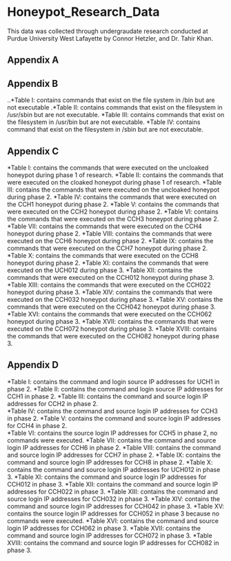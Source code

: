 # Honeypot_Research_Data
This data was collected through undergraudate research conducted at Purdue University West Lafayette by Connor Hetzler, and Dr. Tahir Khan.



## Appendix A


## Appendix B

..*Table I: contains commands that exist on the file system in /bin but are not executable 
.*Table II: contains commands that exist on the filesystem in /usr/sbin but are not executable. 
*Table III: contains commands that exist on the filesystem in /usr/bin but are not executable. 
*Table IV: contains command that exist on the filesystem in /sbin but are not executable. 


## Appendix C

*Table I: contains the commands that were executed on the uncloaked honeypot during phase 1 of research. 
*Table II: contains the commands that were executed on the cloaked honeypot during phase 1 of research. 
*Table III: contains the commands that were executed on the uncloaked honeypot during phase 2. 
*Table IV: contains the commands that were executed on the CCH1 honeypot during phase 2. 
*Table V: contains the commands that were executed on the CCH2 honeypot during phase 2. 
*Table VI: contains the commands that were executed on the CCH3 honeypot during phase 2. 
*Table VII: contains the commands that were executed on the CCH4 honeypot during phase 2. 
*Table VIII: contains the commands that were executed on the CCH6 honeypot during phase 2. 
*Table IX: contains the commands that were executed on the CCH7 honeypot during phase 2. 
*Table X: contains the commands that were executed on the CCH8 honeypot during phase 2. 
*Table XI: contains the commands that were executed on the UCH012 during phase 3. 
*Table XII: contains the commands that were executed on the CCH012 honeypot during phase 3. 
*Table XIII: contains the commands that were executed on the CCH022 honeypot during phase 3. 
*Table XIV: contains the commands that were executed on the CCH032 honeypot during phase 3. 
*Table XV: contains the commands that were executed on the CCH042 honeypot during phase 3. 
*Table XVI: contains the commands that were executed on the CCH062 honeypot during phase 3. 
*Table XVII: contains the commands that were executed on the CCH072 honeypot during phase 3. 
*Table XVIII: contains the commands that were executed on the CCH082 honeypot during phase 3.  

## Appendix D

*Table I: contains the command and login source IP addresses for UCH1 in phase 2. 
*Table II: contains the command and login source IP addresses for CCH1 in phase 2. 
*Table III: contains the command and source login IP addresses for CCH2 in phase 2.  
*Table IV: contains the command and source login IP addresses for CCH3 in phase 2. 
*Table V: contains the command and source login IP addresses for CCH4 in phase 2.  
*Table VI: contains the source login IP addresses for CCH5 in phase 2, no commands were executed. 
*Table VII: contains the command and source login IP addresses for CCH6 in phase 2. 
*Table VIII: contains the command and source login IP addresses for CCH7 in phase 2. 
*Table IX: contains the command and source login IP addresses for CCH8 in phase 2. 
*Table X: contains the command and source login IP addresses for UCH012 in phase 3. 
*Table XI: contains the command and source login IP addresses for CCH012 in phase 3. 
*Table XII: contains the command and source login IP addresses for CCH022 in phase 3. 
*Table XIII: contains the command and source login IP addresses for CCH032 in phase 3. 
*Table XIV: contains the command and source login IP addresses for CCH042 in phase 3. 
*Table XV: contains the source login IP addresses for CCH052 in phase 3 because no commands were executed. 
*Table XVI: contains the command and source login IP addresses for CCH062 in phase 3. 
*Table XVII: contains the command and source login IP addresses for CCH072 in phase 3. 
*Table XVIII: contains the command and source login IP addresses for CCH082 in phase 3. 
